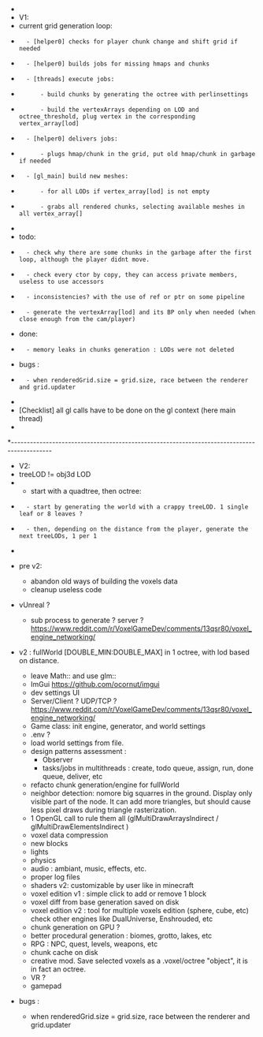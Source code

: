 *
* V1:
*	current grid generation loop:
*		- [helper0] checks for player chunk change and shift grid if needed
*		- [helper0] builds jobs for missing hmaps and chunks
*		- [threads] execute jobs:
*			- build chunks by generating the octree with perlinsettings
*			- build the vertexArrays depending on LOD and octree_threshold, plug vertex in the corresponding vertex_array[lod]
*		- [helper0] delivers jobs:
*			- plugs hmap/chunk in the grid, put old hmap/chunk in garbage if needed
*		- [gl_main] build new meshes:
*			- for all LODs if vertex_array[lod] is not empty
*			- grabs all rendered chunks, selecting available meshes in all vertex_array[]
*
*	todo:
*		- check why there are some chunks in the garbage after the first loop, although the player didnt move.
*		- check every ctor by copy, they can access private members, useless to use accessors
*		- inconsistencies? with the use of ref or ptr on some pipeline
*		- generate the vertexArray[lod] and its BP only when needed (when close enough from the cam/player)
*	done:
*		- memory leaks in chunks generation : LODs were not deleted
*	bugs :
*		- when renderedGrid.size = grid.size, race between the renderer and grid.updater
*
*	[Checklist] all gl calls have to be done on the gl context (here main thread)
*
*-------------------------------------------------------------------------------------------
*	V2:
*	treeLOD != obj3d LOD
*	- start with a quadtree, then octree:
*		- start by generating the world with a crappy treeLOD. 1 single leaf or 8 leaves ?
*		- then, depending on the distance from the player, generate the next treeLODs, 1 per 1
*

- pre v2:
    - abandon old ways of building the voxels data
    - cleanup useless code
- vUnreal ?
    - sub process to generate ? server ? https://www.reddit.com/r/VoxelGameDev/comments/13qsr80/voxel_engine_networking/
- v2 : fullWorld [DOUBLE_MIN:DOUBLE_MAX] in 1 octree, with lod based on distance.
    - leave Math:: and use glm::
    - ImGui https://github.com/ocornut/imgui
    - dev settings UI
    - Server/Client ? UDP/TCP ? https://www.reddit.com/r/VoxelGameDev/comments/13qsr80/voxel_engine_networking/
    - Game class: init engine, generator, and world settings
    - .env ?
    - load world settings from file.
    - design patterns assessment :
        - Observer
        - tasks/jobs in multithreads : create, todo queue, assign, run, done queue, deliver, etc
    - refacto chunk generation/engine for fullWorld
    - neighbor detection: nomore big squarres in the ground. Display only visible part of the node. It can add more triangles, but should cause less pixel draws during triangle rasterization.
    - 1 OpenGL call to rule them all (glMultiDrawArraysIndirect / glMultiDrawElementsIndirect )
    - voxel data compression
    - new blocks
    - lights
    - physics
    - audio : ambiant, music, effects, etc.
    - proper log files 
    - shaders v2: customizable by user like in minecraft
    - voxel edition v1 : simple click to add or remove 1 block
    - voxel diff from base generation saved on disk
    - voxel edition v2 : tool for multiple voxels edition (sphere, cube, etc) check other engines like DualUniverse, Enshrouded, etc
    - chunk generation on GPU ?
    - better procedural generation : biomes, grotto, lakes, etc
    - RPG : NPC, quest, levels, weapons, etc
    - chunk cache on disk
    - creative mod. Save selected voxels as a .voxel/octree "object", it is in fact an octree.
    - VR ?
    - gamepad

- bugs :
    - when renderedGrid.size = grid.size, race between the renderer and grid.updater